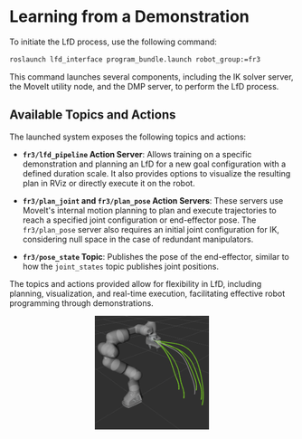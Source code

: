 # Learning from a Demonstration <a id="learn"></a>

To initiate the LfD process, use the following command:

```bash
roslaunch lfd_interface program_bundle.launch robot_group:=fr3
```

This command launches several components, including the IK solver server, the MoveIt utility node, and the DMP server, to perform the LfD process.

## Available Topics and Actions

The launched system exposes the following topics and actions:

- **`fr3/lfd_pipeline` Action Server**: Allows training on a specific demonstration and planning an LfD for a new goal configuration with a defined duration scale. It also provides options to visualize the resulting plan in RViz or directly execute it on the robot.

- **`fr3/plan_joint` and `fr3/plan_pose` Action Servers**: These servers use MoveIt's internal motion planning to plan and execute trajectories to reach a specified joint configuration or end-effector pose. The `fr3/plan_pose` server also requires an initial joint configuration for IK, considering null space in the case of redundant manipulators.

- **`fr3/pose_state` Topic**: Publishes the pose of the end-effector, similar to how the `joint_states` topic publishes joint positions.

The topics and actions provided allow for flexibility in LfD, including planning, visualization, and real-time execution, facilitating effective robot programming through demonstrations.


<p align="center">
  <a href="">
    <img src="../images/lfd.png" alt="Logo" width="40%">
  </a>
</p>